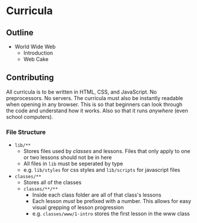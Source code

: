 # Curricula

## Outline
- World Wide Web
  - Introduction
  - Web Cake

## Contributing
All curricula is to be written in HTML, CSS, and JavaScript. No preprocessors. No servers. The curricula must also be instantly readable when opening in any browser. This is so that beginners can look through the code and understand how it works. Also so that it runs *anywhere* (even school computers).

### File Structure
- `lib/**`
  - Stores files used by *classes* and lessons. Files that only apply to one or two lessons should not be in here
  - All files in `lib` must be seperated by type
  - e.g. `lib/styles` for css styles and `lib/scripts` for javascript files
- `classes/**`
  - Stores all of the classes
  - `classes/**/**`
    - Inside each class folder are all of that class's lessons
    - Each lesson *must* be prefixed with a number. This allows for easy visual grepping of lesson progression
    - e.g. `classes/www/1-intro` stores the first lesson in the www class

